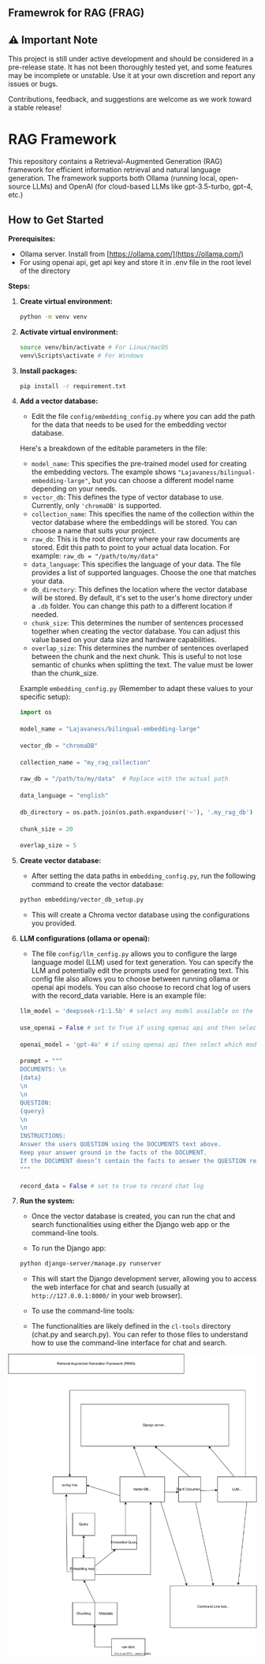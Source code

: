 ## Framewrok for RAG (FRAG)

## ⚠️ Important Note

This project is still under active development and should be considered in a pre-release state. It has not been thoroughly tested yet, and some features may be incomplete or unstable. Use it at your own discretion and report any issues or bugs.

Contributions, feedback, and suggestions are welcome as we work toward a stable release!



# RAG Framework

This repository contains a Retrieval-Augmented Generation (RAG) framework for efficient information retrieval and natural language generation. The framework supports both Ollama (running local, open-source LLMs) and OpenAI (for cloud-based LLMs like gpt-3.5-turbo, gpt-4, etc.)


## How to Get Started


**Prerequisites:**

*   Ollama server. Install from [https://ollama.com/](https://ollama.com/)
*   For using openai api, get api key and store it in .env file in the root level of the directory

**Steps:**

1.  **Create virtual environment:**

    ```bash
    python -m venv venv
    ```

2.  **Activate virtual environment:**

    ```bash
    source venv/bin/activate # For Linux/macOS
    venv\Scripts\activate # For Windows
    ```

3.  **Install packages:**

    ```bash
    pip install -r requirement.txt
    ```

4.  **Add a vector database:**

    *   Edit the file `config/embedding_config.py` where you can add the path for the data that needs to be used for the embedding vector database.

    Here's a breakdown of the editable parameters in the file:

    *   `model_name`: This specifies the pre-trained model used for creating the embedding vectors. The example shows `"Lajavaness/bilingual-embedding-large"`, but you can choose a different model name depending on your needs.
    *   `vector_db`: This defines the type of vector database to use. Currently, only `'chromaDB'` is supported.
    *   `collection_name`: This specifies the name of the collection within the vector database where the embeddings will be stored. You can choose a name that suits your project.
    *   `raw_db`: This is the root directory where your raw documents are stored. Edit this path to point to your actual data location. For example: `raw_db = "/path/to/my/data"`
    *   `data_language`: This specifies the language of your data. The file provides a list of supported languages. Choose the one that matches your data.
    *   `db_directory`: This defines the location where the vector database will be stored. By default, it's set to the user's home directory under a `.db` folder. You can change this path to a different location if needed.
    *   `chunk_size`: This determines the number of sentences processed together when creating the vector database. You can adjust this value based on your data size and hardware capabilities.
     *   `overlap_size`: This determines the number of sentences overlaped between the chunk and the next chunk. This is useful to not lose semantic of chunks when splitting the text. The value must be lower than the chunk_size.

    Example `embedding_config.py` (Remember to adapt these values to your specific setup):

    ```python
    import os

    model_name = "Lajavaness/bilingual-embedding-large"  

    vector_db = "chromaDB"

    collection_name = "my_rag_collection"

    raw_db = "/path/to/my/data"  # Replace with the actual path

    data_language = "english"

    db_directory = os.path.join(os.path.expanduser('~'), '.my_rag_db')

    chunk_size = 20

    overlap_size = 5
    ```

5.  **Create vector database:**

    *   After setting the data paths in `embedding_config.py`, run the following command to create the vector database:

    ```bash
    python embedding/vector_db_setup.py
    ```

    *   This will create a Chroma vector database using the configurations you provided.

6.  **LLM configurations (ollama or openai):**

    *   The file `config/llm_config.py` allows you to configure the large language model (LLM) used for text generation. You can specify the LLM and potentially edit the prompts used for generating text. This config file also allows you to choose between running ollama or openai api models. You can also choose to record chat log of users with the record_data variable. Here is an example file:
    ```python
    llm_model = 'deepseek-r1:1.5b' # select any model available on the ollama site https://ollama.com/search

    use_openai = False # set to True if using openai api and then select 'openai_model' variable

    openai_model = 'gpt-4o' # if using openai api then select which model to use

    prompt = """
    DOCUMENTS: \n
    {data}
    \n
    \n
    QUESTION:
    {query}
    \n
    \n
    INSTRUCTIONS:
    Answer the users QUESTION using the DOCUMENTS text above.
    Keep your answer ground in the facts of the DOCUMENT.
    If the DOCUMENT doesn’t contain the facts to answer the QUESTION return NO Answer found
    """

    record_data = False # set to true to record chat log
    ```

7.  **Run the system:**

    *   Once the vector database is created, you can run the chat and search functionalities using either the Django web app or the command-line tools.

    *   To run the Django app:

    ```bash
    python django-server/manage.py runserver
    ```

    *   This will start the Django development server, allowing you to access the web interface for chat and search (usually at `http://127.0.0.1:8000/` in your web browser).

    *   To use the command-line tools:

    *   The functionalities are likely defined in the `cl-tools` directory (chat.py and search.py). You can refer to those files to understand how to use the command-line interface for chat and search.

![RAG Framework Diagram](docs/diagram/RAG_Framework.svg)